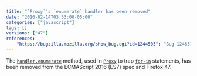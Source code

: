 ```yaml
---
title: "`Proxy`'s `enumerate` handler has been removed"
date: "2016-02-14T03:53:00-05:00"
categories: ["javascript"]
tags: []
versions: ["47"]
references:
    "https://bugzilla.mozilla.org/show_bug.cgi?id=1244505": "Bug 1246318 - Remove [[Enumerate]] and associated reflective capabilities"
---
```

The [`handler.enumerate`](https://developer.mozilla.org/en-US/docs/Web/JavaScript/Reference/Global_Objects/Proxy/handler/enumerate) method, used in [`Proxy`](https://developer.mozilla.org/en-US/docs/Web/JavaScript/Reference/Global_Objects/Proxy) to trap [`for-in`](https://developer.mozilla.org/en-US/docs/Web/JavaScript/Reference/Statements/for...in) statements, has been removed from the ECMAScript 2016 (ES7) spec and Firefox 47.
